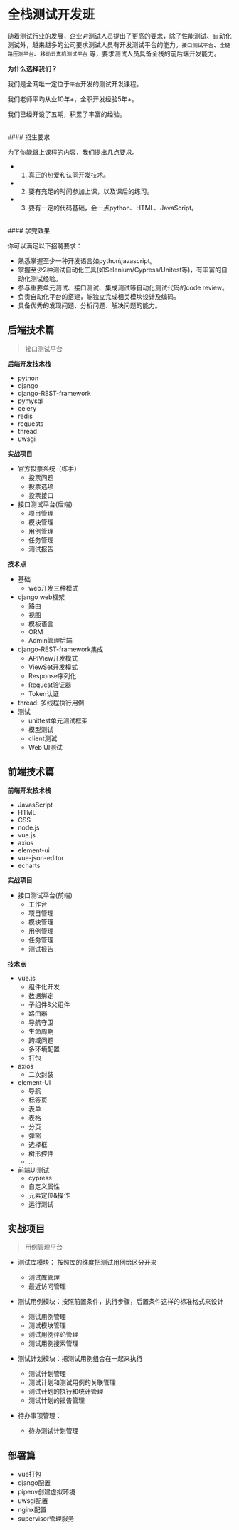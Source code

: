 # 全栈测试开发班

随着测试行业的发展，企业对测试人员提出了更高的要求，除了性能测试、自动化测试外，越来越多的公司要求测试人员有开发测试平台的能力。```接口测试平台```、```全链路压测平台```、```移动云真机测试平台``` 等，要求测试人员具备全栈的前后端开发能力。

__为什么选择我们？__

我们是全网唯一定位于`平台`开发的测试开发课程。

我们老师平均从业10年+，全职开发经验5年+。

我们已经开设了五期，积累了丰富的经验。

<br>
#### 招生要求

为了你能跟上课程的内容，我们提出几点要求。

* 1. 真正的热爱和认同开发技术。
* 2. 要有充足的时间参加上课，以及课后的练习。
* 3. 要有一定的代码基础，会一点python、HTML、JavaScript。

<br>
#### 学完效果

你可以满足以下招聘要求：

* 熟悉掌握至少一种开发语言如python\javascript。
* 掌握至少2种测试自动化工具(如Selenium/Cypress/Unitest等)，有丰富的自动化测试经验。
* 参与重要单元测试、接口测试、集成测试等自动化测试代码的code review。
* 负责自动化平台的搭建，能独立完成相关模块设计及编码。
* 具备优秀的发现问题、分析问题、解决问题的能力。


## 后端技术篇

> 接口测试平台

__后端开发技术栈__

* python
* django
* django-REST-framework
* pymysql
* celery
* redis
* requests
* thread
* uwsgi

__实战项目__

* 官方投票系统（练手）
  * 投票问题
  * 投票选项
  * 投票接口
* 接口测试平台(后端)
  * 项目管理
  * 模块管理
  * 用例管理
  * 任务管理
  * 测试报告

__技术点__

* 基础
  * web开发三种模式
* django web框架
  * 路由
  * 视图
  * 模板语言
  * ORM
  * Admin管理后端
* django-REST-framework集成 
  * APIView开发模式
  * ViewSet开发模式
  * Response序列化
  * Request验证器
  * Token认证
* thread: 多线程执行用例
* 测试
  * unittest单元测试框架
  * 模型测试
  * client测试
  * Web UI测试

## 前端技术篇

__前端开发技术栈__

* JavasScript
* HTML
* CSS
* node.js
* vue.js
* axios
* element-ui
* vue-json-editor
* echarts

__实战项目__

* 接口测试平台(前端)
  * 工作台
  * 项目管理
  * 模块管理
  * 用例管理
  * 任务管理
  * 测试报告

__技术点__

* vue.js 
  * 组件化开发
  * 数据绑定
  * 子组件&父组件
  * 路由器
  * 导航守卫
  * 生命周期
  * 跨域问题
  * 多环境配置
  * 打包
* axios
  * 二次封装
* element-UI
  * 导航
  * 标签页
  * 表单
  * 表格
  * 分页
  * 弹窗
  * 选择框
  * 树形控件
  * ...  
* 前端UI测试
  * cypress
  * 自定义属性
  * 元素定位&操作
  * 运行测试

## 实战项目

> 用例管理平台

* 测试库模块： 按照库的维度把测试用例给区分开来
  * 测试库管理
  * 最近访问管理
 
* 测试用例模块：按照前置条件，执行步骤，后置条件这样的标准格式来设计
  * 测试用例管理
  * 测试模块管理
  * 测试用例评论管理
  * 测试用例搜索管理

* 测试计划模块：把测试用例组合在一起来执行
  * 测试计划管理
  * 测试计划和测试用例的关联管理
  * 测试计划的执行和统计管理
  * 测试计划的报告管理

* 待办事项管理：
  * 待办测试计划管理

## 部署篇

* vue打包
* django配置
* pipenv创建虚拟环境
* uwsgi配置
* nginx配置
* supervisor管理服务
